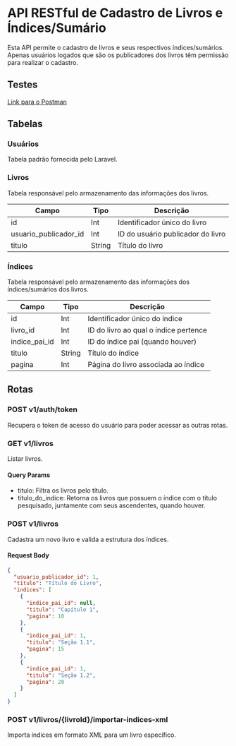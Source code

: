 # API RESTful de Cadastro de Livros e Índices/Sumário

Esta API permite o cadastro de livros e seus respectivos índices/sumários. Apenas usuários logados que são os publicadores dos livros têm permissão para realizar o cadastro.

## Testes

[Link para o Postman](https://elements.getpostman.com/redirect?entityId=17260296-d93c6ab6-ba63-428d-9948-3c0008f2367a&entityType=collection)

## Tabelas

### Usuários

Tabela padrão fornecida pelo Laravel.

### Livros

Tabela responsável pelo armazenamento das informações dos livros.

| Campo                  | Tipo     | Descrição                           |
|------------------------|----------|-------------------------------------|
| id                     | Int      | Identificador único do livro         |
| usuario_publicador_id  | Int      | ID do usuário publicador do livro    |
| titulo                 | String   | Título do livro                      |

### Índices

Tabela responsável pelo armazenamento das informações dos índices/sumários dos livros.

| Campo           | Tipo     | Descrição                            |
|-----------------|----------|--------------------------------------|
| id              | Int      | Identificador único do índice         |
| livro_id        | Int      | ID do livro ao qual o índice pertence |
| indice_pai_id   | Int      | ID do índice pai (quando houver)      |
| titulo          | String   | Título do índice                      |
| pagina          | Int      | Página do livro associada ao índice   |

## Rotas

### POST v1/auth/token

Recupera o token de acesso do usuário para poder acessar as outras rotas.

### GET v1/livros

Listar livros.

#### Query Params

- titulo: Filtra os livros pelo título.
- titulo_do_indice: Retorna os livros que possuem o índice com o título pesquisado, juntamente com seus ascendentes, quando houver.

### POST v1/livros

Cadastra um novo livro e valida a estrutura dos índices.

#### Request Body

```json
{
  "usuario_publicador_id": 1,
  "titulo": "Título do Livro",
  "indices": [
    {
      "indice_pai_id": null,
      "titulo": "Capítulo 1",
      "pagina": 10
    },
    {
      "indice_pai_id": 1,
      "titulo": "Seção 1.1",
      "pagina": 15
    },
    {
      "indice_pai_id": 1,
      "titulo": "Seção 1.2",
      "pagina": 20
    }
  ]
}
```

### POST v1/livros/{livroId}/importar-indices-xml

Importa índices em formato XML para um livro específico.
